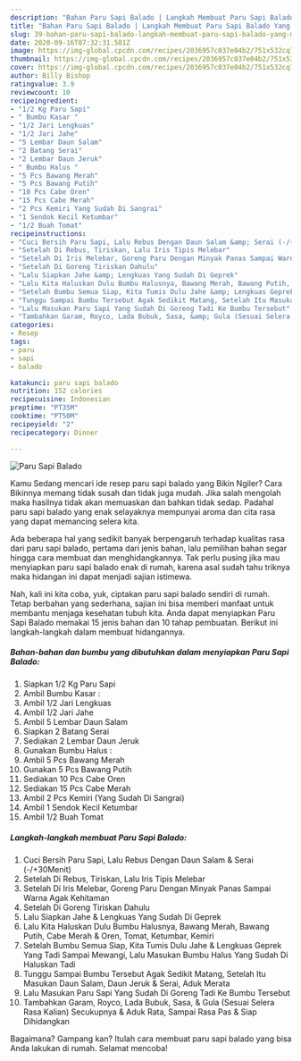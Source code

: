 ```yaml
---
description: "Bahan Paru Sapi Balado | Langkah Membuat Paru Sapi Balado Yang Menggugah Selera"
title: "Bahan Paru Sapi Balado | Langkah Membuat Paru Sapi Balado Yang Menggugah Selera"
slug: 39-bahan-paru-sapi-balado-langkah-membuat-paru-sapi-balado-yang-menggugah-selera
date: 2020-09-16T07:32:31.581Z
image: https://img-global.cpcdn.com/recipes/2036957c037e04b2/751x532cq70/paru-sapi-balado-foto-resep-utama.jpg
thumbnail: https://img-global.cpcdn.com/recipes/2036957c037e04b2/751x532cq70/paru-sapi-balado-foto-resep-utama.jpg
cover: https://img-global.cpcdn.com/recipes/2036957c037e04b2/751x532cq70/paru-sapi-balado-foto-resep-utama.jpg
author: Billy Bishop
ratingvalue: 3.9
reviewcount: 10
recipeingredient:
- "1/2 Kg Paru Sapi"
- " Bumbu Kasar "
- "1/2 Jari Lengkuas"
- "1/2 Jari Jahe"
- "5 Lembar Daun Salam"
- "2 Batang Serai"
- "2 Lembar Daun Jeruk"
- " Bumbu Halus "
- "5 Pcs Bawang Merah"
- "5 Pcs Bawang Putih"
- "10 Pcs Cabe Oren"
- "15 Pcs Cabe Merah"
- "2 Pcs Kemiri Yang Sudah Di Sangrai"
- "1 Sendok Kecil Ketumbar"
- "1/2 Buah Tomat"
recipeinstructions:
- "Cuci Bersih Paru Sapi, Lalu Rebus Dengan Daun Salam &amp; Serai (-/+30Menit)"
- "Setelah Di Rebus, Tiriskan, Lalu Iris Tipis Melebar"
- "Setelah Di Iris Melebar, Goreng Paru Dengan Minyak Panas Sampai Warna Agak Kehitaman"
- "Setelah Di Goreng Tiriskan Dahulu"
- "Lalu Siapkan Jahe &amp; Lengkuas Yang Sudah Di Geprek"
- "Lalu Kita Haluskan Dulu Bumbu Halusnya, Bawang Merah, Bawang Putih, Cabe Merah &amp; Oren, Tomat, Ketumbar, Kemiri"
- "Setelah Bumbu Semua Siap, Kita Tumis Dulu Jahe &amp; Lengkuas Geprek Yang Tadi Sampai Mewangi, Lalu Masukan Bumbu Halus Yang Sudah Di Haluskan Tadi"
- "Tunggu Sampai Bumbu Tersebut Agak Sedikit Matang, Setelah Itu Masukan Daun Salam, Daun Jeruk &amp; Serai, Aduk Merata"
- "Lalu Masukan Paru Sapi Yang Sudah Di Goreng Tadi Ke Bumbu Tersebut"
- "Tambahkan Garam, Royco, Lada Bubuk, Sasa, &amp; Gula (Sesuai Selera Rasa Kalian) Secukupnya &amp; Aduk Rata, Sampai Rasa Pas &amp; Siap Dihidangkan"
categories:
- Resep
tags:
- paru
- sapi
- balado

katakunci: paru sapi balado 
nutrition: 152 calories
recipecuisine: Indonesian
preptime: "PT35M"
cooktime: "PT50M"
recipeyield: "2"
recipecategory: Dinner

---
```



![Paru Sapi Balado](https://img-global.cpcdn.com/recipes/2036957c037e04b2/751x532cq70/paru-sapi-balado-foto-resep-utama.jpg)

Kamu Sedang mencari ide resep paru sapi balado yang Bikin Ngiler? Cara Bikinnya memang tidak susah dan tidak juga mudah. Jika salah mengolah maka hasilnya tidak akan memuaskan dan bahkan tidak sedap. Padahal paru sapi balado yang enak selayaknya mempunyai aroma dan cita rasa yang dapat memancing selera kita.



Ada beberapa hal yang sedikit banyak berpengaruh terhadap kualitas rasa dari paru sapi balado, pertama dari jenis bahan, lalu pemilihan bahan segar hingga cara membuat dan menghidangkannya. Tak perlu pusing jika mau menyiapkan paru sapi balado enak di rumah, karena asal sudah tahu triknya maka hidangan ini dapat menjadi sajian istimewa.


Nah, kali ini kita coba, yuk, ciptakan paru sapi balado sendiri di rumah. Tetap berbahan yang sederhana, sajian ini bisa memberi manfaat untuk membantu menjaga kesehatan tubuh kita. Anda dapat menyiapkan Paru Sapi Balado memakai 15 jenis bahan dan 10 tahap pembuatan. Berikut ini langkah-langkah dalam membuat hidangannya.

<!--inarticleads1-->

##### Bahan-bahan dan bumbu yang dibutuhkan dalam menyiapkan Paru Sapi Balado:

1. Siapkan 1/2 Kg Paru Sapi
1. Ambil  Bumbu Kasar :
1. Ambil 1/2 Jari Lengkuas
1. Ambil 1/2 Jari Jahe
1. Ambil 5 Lembar Daun Salam
1. Siapkan 2 Batang Serai
1. Sediakan 2 Lembar Daun Jeruk
1. Gunakan  Bumbu Halus :
1. Ambil 5 Pcs Bawang Merah
1. Gunakan 5 Pcs Bawang Putih
1. Sediakan 10 Pcs Cabe Oren
1. Sediakan 15 Pcs Cabe Merah
1. Ambil 2 Pcs Kemiri (Yang Sudah Di Sangrai)
1. Ambil 1 Sendok Kecil Ketumbar
1. Ambil 1/2 Buah Tomat




<!--inarticleads2-->

##### Langkah-langkah membuat Paru Sapi Balado:

1. Cuci Bersih Paru Sapi, Lalu Rebus Dengan Daun Salam &amp; Serai (-/+30Menit)
1. Setelah Di Rebus, Tiriskan, Lalu Iris Tipis Melebar
1. Setelah Di Iris Melebar, Goreng Paru Dengan Minyak Panas Sampai Warna Agak Kehitaman
1. Setelah Di Goreng Tiriskan Dahulu
1. Lalu Siapkan Jahe &amp; Lengkuas Yang Sudah Di Geprek
1. Lalu Kita Haluskan Dulu Bumbu Halusnya, Bawang Merah, Bawang Putih, Cabe Merah &amp; Oren, Tomat, Ketumbar, Kemiri
1. Setelah Bumbu Semua Siap, Kita Tumis Dulu Jahe &amp; Lengkuas Geprek Yang Tadi Sampai Mewangi, Lalu Masukan Bumbu Halus Yang Sudah Di Haluskan Tadi
1. Tunggu Sampai Bumbu Tersebut Agak Sedikit Matang, Setelah Itu Masukan Daun Salam, Daun Jeruk &amp; Serai, Aduk Merata
1. Lalu Masukan Paru Sapi Yang Sudah Di Goreng Tadi Ke Bumbu Tersebut
1. Tambahkan Garam, Royco, Lada Bubuk, Sasa, &amp; Gula (Sesuai Selera Rasa Kalian) Secukupnya &amp; Aduk Rata, Sampai Rasa Pas &amp; Siap Dihidangkan




Bagaimana? Gampang kan? Itulah cara membuat paru sapi balado yang bisa Anda lakukan di rumah. Selamat mencoba!
